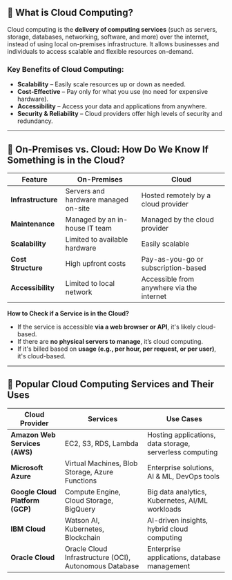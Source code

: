 ## 🔹 What is Cloud Computing? 
Cloud computing is the **delivery of computing services** (such as servers, storage, databases, networking, software, and more) over the internet, instead of using local on-premises infrastructure. It allows businesses and individuals to access scalable and flexible resources on-demand.
### **Key Benefits of Cloud Computing:**
-  **Scalability** – Easily scale resources up or down as needed.
-  **Cost-Effective** – Pay only for what you use (no need for expensive hardware).
-  **Accessibility** – Access your data and applications from anywhere.
-  **Security & Reliability** – Cloud providers offer high levels of security and redundancy.

---

## 🔹 On-Premises vs. Cloud: How Do We Know If Something is in the Cloud?  

| Feature | On-Premises | Cloud |
|---------|------------|-------|
| **Infrastructure** | Servers and hardware managed on-site | Hosted remotely by a cloud provider |
| **Maintenance** | Managed by an in-house IT team | Managed by the cloud provider |
| **Scalability** | Limited to available hardware | Easily scalable |
| **Cost Structure** | High upfront costs | Pay-as-you-go or subscription-based |
| **Accessibility** | Limited to local network | Accessible from anywhere via the internet |

**How to Check if a Service is in the Cloud?**  
- If the service is accessible **via a web browser or API**, it's likely cloud-based.  
- If there are **no physical servers to manage**, it’s cloud computing.  
- If it's billed based on **usage (e.g., per hour, per request, or per user)**, it's cloud-based.  

---

## 🔹 Popular Cloud Computing Services and Their Uses  

| Cloud Provider | Services | Use Cases |
|---------------|----------|-----------|
| **Amazon Web Services (AWS)** | EC2, S3, RDS, Lambda | Hosting applications, data storage, serverless computing |
| **Microsoft Azure** | Virtual Machines, Blob Storage, Azure Functions | Enterprise solutions, AI & ML, DevOps tools |
| **Google Cloud Platform (GCP)** | Compute Engine, Cloud Storage, BigQuery | Big data analytics, Kubernetes, AI/ML workloads |
| **IBM Cloud** | Watson AI, Kubernetes, Blockchain | AI-driven insights, hybrid cloud computing |
| **Oracle Cloud** | Oracle Cloud Infrastructure (OCI), Autonomous Database | Enterprise applications, database management |
